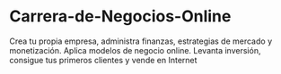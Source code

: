 # Carrera-de-Negocios-Online
Crea tu propia empresa, administra finanzas, estrategias de mercado y monetización. Aplica modelos de negocio online. Levanta inversión, consigue tus primeros clientes y vende en Internet
